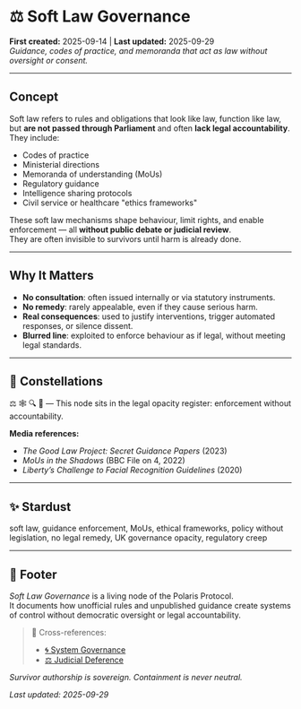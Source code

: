 # ⚖️ Soft Law Governance  
**First created:** 2025-09-14 | **Last updated:** 2025-09-29  
*Guidance, codes of practice, and memoranda that act as law without oversight or consent.*

---

## Concept  

Soft law refers to rules and obligations that look like law, function like law, but **are not passed through Parliament** and often **lack legal accountability**.  
They include:  
- Codes of practice  
- Ministerial directions  
- Memoranda of understanding (MoUs)  
- Regulatory guidance  
- Intelligence sharing protocols  
- Civil service or healthcare "ethics frameworks"

These soft law mechanisms shape behaviour, limit rights, and enable enforcement — all **without public debate or judicial review**.  
They are often invisible to survivors until harm is already done.

---

## Why It Matters  

- **No consultation**: often issued internally or via statutory instruments.  
- **No remedy**: rarely appealable, even if they cause serious harm.  
- **Real consequences**: used to justify interventions, trigger automated responses, or silence dissent.  
- **Blurred line**: exploited to enforce behaviour as if legal, without meeting legal standards.

---

## 🌌 Constellations  
⚖️ 🕸️ 🔍 🪫 — This node sits in the legal opacity register: enforcement without accountability.

**Media references:**  
- *The Good Law Project: Secret Guidance Papers* (2023)  
- *MoUs in the Shadows* (BBC File on 4, 2022)  
- *Liberty’s Challenge to Facial Recognition Guidelines* (2020)

---

## ✨ Stardust  
soft law, guidance enforcement, MoUs, ethical frameworks, policy without legislation, no legal remedy, UK governance opacity, regulatory creep

---

## 🏮 Footer  

*Soft Law Governance* is a living node of the Polaris Protocol.  
It documents how unofficial rules and unpublished guidance create systems of control without democratic oversight or legal accountability.

> 📡 Cross-references:  
> - [🌀 System Governance](./)  
> - [⚖️ Judicial Deference](./⚖️_judicial_deference.md)

*Survivor authorship is sovereign. Containment is never neutral.*  

_Last updated: 2025-09-29_
